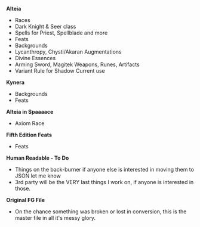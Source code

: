 **Alteia**
- Races
- Dark Knight & Seer class
- Spells for Priest, Spellblade and more
- Feats
- Backgrounds
- Lycanthropy, Chysti/Akaran Augmentations
- Divine Essences
- Arming Sword, Magitek Weapons, Runes, Artifacts
- Variant Rule for Shadow Current use

**Kynera**
- Backgrounds
- Feats

**Alteia in Spaaaace**
- Axiom Race

**Fifth Edition Feats**
- Feats

**Human Readable - To Do**
- Things on the back-burner if anyone else is interested in moving them to JSON let me know
- 3rd party will be the VERY last things I work on, if anyone is interested in those.

**Original FG File**
- On the chance something was broken or lost in conversion, this is the master file in all it's messy glory.

